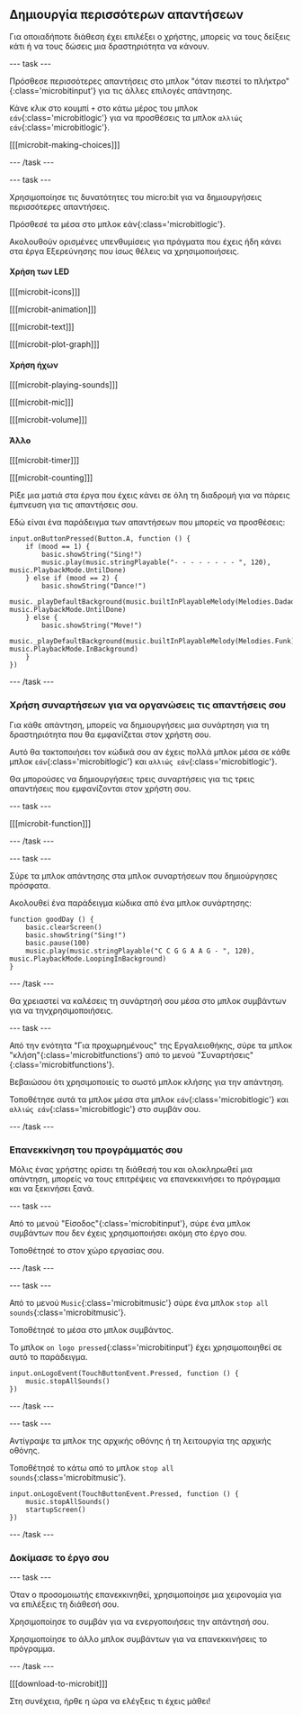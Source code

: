 ## Δημιουργία περισσότερων απαντήσεων

Για οποιαδήποτε διάθεση έχει επιλέξει ο χρήστης, μπορείς να τους δείξεις κάτι ή να τους δώσεις μια δραστηριότητα να κάνουν.

\--- task ---

Πρόσθεσε περισσότερες απαντήσεις στο μπλοκ "όταν πιεστεί το πλήκτρο"{:class='microbitinput'} για τις άλλες επιλογές απάντησης.

Κάνε κλικ στο κουμπί `+` στο κάτω μέρος του μπλοκ `εάν`{:class='microbitlogic'} για να προσθέσεις τα μπλοκ `αλλιώς εάν`{:class='microbitlogic'}.

[[[microbit-making-choices]]]

\--- /task ---

\--- task ---

Χρησιμοποίησε τις δυνατότητες του micro:bit για να δημιουργήσεις περισσότερες απαντήσεις.

Πρόσθεσέ τα μέσα στο μπλοκ εάν{:class='microbitlogic'}.

Ακολουθούν ορισμένες υπενθυμίσεις για πράγματα που έχεις ήδη κάνει στα έργα Εξερεύνησης που ίσως θέλεις να χρησιμοποιήσεις.

#### Χρήση των LED

[[[microbit-icons]]]

[[[microbit-animation]]]

[[[microbit-text]]]

[[[microbit-plot-graph]]]

#### Χρήση ήχων

[[[microbit-playing-sounds]]]

[[[microbit-mic]]]

[[[microbit-volume]]]

#### Άλλο

[[[microbit-timer]]]

[[[microbit-counting]]]

Ρίξε μια ματιά στα έργα που έχεις κάνει σε όλη τη διαδρομή για να πάρεις έμπνευση για τις απαντήσεις σου.

Εδώ είναι ένα παράδειγμα των απαντήσεων που μπορείς να προσθέσεις:

```microbit
input.onButtonPressed(Button.A, function () {
    if (mood == 1) {
        basic.showString("Sing!")
        music.play(music.stringPlayable("- - - - - - - - ", 120), music.PlaybackMode.UntilDone)
    } else if (mood == 2) {
        basic.showString("Dance!")
        music._playDefaultBackground(music.builtInPlayableMelody(Melodies.Dadadadum), music.PlaybackMode.UntilDone)
    } else {
        basic.showString("Move!")
        music._playDefaultBackground(music.builtInPlayableMelody(Melodies.Funk), music.PlaybackMode.InBackground)
    }
})
```

\--- /task ---

### Χρήση συναρτήσεων για να οργανώσεις τις απαντήσεις σου

Για κάθε απάντηση, μπορείς να δημιουργήσεις μια συνάρτηση για τη δραστηριότητα που θα εμφανίζεται στον χρήστη σου.

Αυτό θα τακτοποιήσει τον κώδικά σου αν έχεις πολλά μπλοκ μέσα σε κάθε μπλοκ `εάν`{:class='microbitlogic'} και `αλλιώς εάν`{:class='microbitlogic'}.

Θα μπορούσες να δημιουργήσεις τρεις συναρτήσεις για τις τρεις απαντήσεις που εμφανίζονται στον χρήστη σου.

\--- task ---

[[[microbit-function]]]

\--- /task ---

\--- task ---

Σύρε τα μπλοκ απάντησης στα μπλοκ συναρτήσεων που δημιούργησες πρόσφατα.

Ακολουθεί ένα παράδειγμα κώδικα από ένα μπλοκ συνάρτησης:

```microbit
function goodDay () {
    basic.clearScreen()
    basic.showString("Sing!")
    basic.pause(100)
    music.play(music.stringPlayable("C C G G A A G - ", 120), music.PlaybackMode.LoopingInBackground)
}
```

\--- /task ---

Θα χρειαστεί να καλέσεις τη συνάρτησή σου μέσα στο μπλοκ συμβάντων για να τηνχρησιμοποιήσεις.

\--- task ---

Από την ενότητα "Για προχωρημένους" της Εργαλειοθήκης, σύρε τα μπλοκ "κλήση"{:class='microbitfunctions'} από το μενού "Συναρτήσεις"{:class='microbitfunctions'}.

Βεβαιώσου ότι χρησιμοποιείς το σωστό μπλοκ κλήσης για την απάντηση.

Τοποθέτησε αυτά τα μπλοκ μέσα στα μπλοκ `εάν`{:class='microbitlogic'} και `αλλιώς εάν`{:class='microbitlogic'} στο συμβάν σου.

\--- /task ---

### Επανεκκίνηση του προγράμματός σου

Μόλις ένας χρήστης ορίσει τη διάθεσή του και ολοκληρωθεί μια απάντηση, μπορείς να τους επιτρέψεις να επανεκκινήσει το πρόγραμμα και να ξεκινήσει ξανά.

\--- task ---

Από το μενού "Είσοδος"{:class='microbitinput'}, σύρε ένα μπλοκ συμβάντων που δεν έχεις χρησιμοποιήσει ακόμη στο έργο σου.

Τοποθέτησέ το στον χώρο εργασίας σου.

\--- /task ---

\--- task ---

Από το μενού `Music`{:class='microbitmusic'} σύρε ένα μπλοκ `stop all sounds`{:class='microbitmusic'}.

Τοποθέτησέ το μέσα στο μπλοκ συμβάντος.

Το μπλοκ `on logo pressed`{:class='microbitinput'} έχει χρησιμοποιηθεί σε αυτό το παράδειγμα.

```microbit
input.onLogoEvent(TouchButtonEvent.Pressed, function () {
    music.stopAllSounds()
})
```

\--- /task ---

\--- task ---

Αντίγραψε τα μπλοκ της αρχικής οθόνης ή τη λειτουργία της αρχικής οθόνης.

Τοποθέτησέ το κάτω από το μπλοκ `stop all sounds`{:class='microbitmusic'}.

```microbit
input.onLogoEvent(TouchButtonEvent.Pressed, function () {
    music.stopAllSounds()
    startupScreen()
})
```

\--- /task ---

### Δοκίμασε το έργο σου

\--- task ---

Όταν ο προσομοιωτής επανεκκινηθεί, χρησιμοποίησε μια χειρονομία για να επιλέξεις τη διάθεσή σου.

Χρησιμοποίησε το συμβάν για να ενεργοποιήσεις την απάντησή σου.

Χρησιμοποίησε το άλλο μπλοκ συμβάντων για να επανεκκινήσεις το πρόγραμμα.

\--- /task ---

[[[download-to-microbit]]]

Στη συνέχεια, ήρθε η ώρα να ελέγξεις τι έχεις μάθει!
